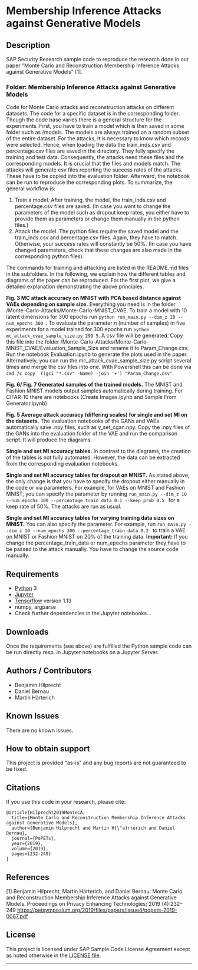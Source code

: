# Membership Inference Attacks against Generative Models

## Description
SAP Security Research sample code to reproduce the research done in our paper "Monte Carlo and Reconstruction Membership Inference Attacks against Generative Models" [1].

### Folder: Membership Inference Attacks against Generative Models
Code for Monte Carlo attacks and reconstruction attacks on different datasets. The code for a specific dataset is in the corresponding folder. Though the code base varies there is a general structure for the experiments. First, you have to train a model which is then saved in some folder such as /models. The models are always trained on a random subset of the entire dataset. For the attacks, it is necessary to know which records were selected. Hence, when loading the data the train_inds.csv and percentage.csv files are saved in the directory. They fully specify the training and test data. Consequently, the attacks need these files and the corresponding models. It is crucial that the files and models match. The attacks will generate csv files reporting the success rates of the attacks. These have to be copied into the evaluation folder. Afterward, the notebook can be run to reproduce the corresponding plots. To summarize, the general workflow is:

1. Train a model. After training, the model, the train_inds.csv and percentage.csv files are saved. (In case you want to change the parameters of the model such as dropout keep rates, you either have to provide them as parameters or change them manually in the python files.)
2. Attack the model. The python files require the saved model and the train_inds.csv and percentage.csv files. Again, they have to match. Otherwise, your success rates will constantly be 50%. (In case you have changed parameters, check that these changes are also made in the corresponding python files).

The commands for training and attacking are listed in the README.md files in the subfolders. In the following, we explain how the different tables and diagrams of the paper can be reproduced. For the first plot, we give a detailed explanation demonstrating the above principles.

**Fig. 3 MC attack accuracy on MNIST with PCA based distance against VAEs depending on sample size.** Everything you need is in the folder /Monte-Carlo-Attacks/Monte-Carlo-MNIST_CVAE. To train a model with 10 latent dimensions for 300 epochs run ```python run_main.py --dim_z 10 --num_epochs 300 ```. To evaluate the parameter n (number of samples) in five experiments for a model trained for 300 epochs run ```python mc_attack_cvae_sample_size.py 299 5```. A csv file will be generated. Copy this file into the folder /Monte-Carlo-Attacks/Monte-Carlo-MNIST_CVAE/Evaluation_Sample_Size and rename it to Param_Change.csv. Run the notebook Evaluation.ipynb to generate the plots used in the paper. Alternatively, you can run the mc_attack_cvae_sample_size.py script several times and merge the csv files into one. With Powershell this can be done via ```cmd /c copy  ((gci "*.csv" -Name) -join '+') "Param_Change.csv"```.

**Fig. 6/ Fig. 7 Generated samples of the trained models.** The MNIST and Fashion MNIST models output samples automatically during training. For CIFAR-10 there are notebooks (Create Images.ipynb and Sample From Generator.ipynb)

**Fig. 5 Average attack accuracy (differing scales) for single and set MI on the datasets.** The evaluation notebooks of the GANs and VAEs automatically save .npy files, such as y_set_cgan.npy. Copy the .npy files of the GANs into the evaluation folder of the VAE and run the comparison script. It will produce the diagrams.

**Single and set MI accuracy tables.** In contrast to the diagrams, the creation of the tables is not fully automated. However, the data can be extracted from the corresponding evaluation notebooks.

**Single and set MI accuracy tables for dropout on MNIST.** As stated above, the only change is that you have to specify the dropout either manually in the code or via parameters. For example, for VAEs on MNIST and Fashion MNIST, you can specify the parameter by running ```run_main.py --dim_z 10 --num_epochs 300 --percentage_train_data 0.1 --keep_prob 0.5 ``` for a keep rate of 50%. The attacks are run as usual.

**Single and set MI accuracy tables for varying training data sizes on MNIST.** You can also specify the parameter. For example, run ```run_main.py --dim_z 10 --num_epochs 300 --percentage_train_data 0.2 ``` to train a VAE on MNIST or Fashion MNIST on 20% of the training data. **Important:** If you change the percentage_train_data or num_epochs parameter they have to be passed to the attack manually. You have to change the source code manually. 



## Requirements
- [Python](https://www.python.org/) 3
- [Jupyter](https://jupyter.org/)
- [Tensorflow](https://github.com/tensorflow) version 1.13
- numpy, argparse
- Check further dependencies in the Jupyter notebooks...

## Downloads
Once the requirements (see above) are fulfilled the Python sample code can be run directly resp. in Jupyter notebooks on a Jupyter Server.


## Authors / Contributors

 - Benjamin Hilprecht
 - Daniel Bernau
 - Martin Härterich

 
## Known Issues
There are no known issues.


## How to obtain support
This project is provided "as-is" and any bug reports are not guaranteed to be fixed.


## Citations
If you use this code in your research, please cite:

```
@article{Hilprecht2019MonteCA,
  title={Monte Carlo and Reconstruction Membership Inference Attacks against Generative Models},
  author={Benjamin Hilprecht and Martin H{\"a}rterich and Daniel Bernau},
  journal={PoPETs},
  year={2019},
  volume={2019},
  pages={232-249}
}
```

## References
[1] Benjamin Hilprecht, Martin Härterich, and Daniel Bernau:
Monte Carlo and Reconstruction Membership Inference Attacks against Generative Models.
Proceedings on Privacy Enhancing Technologies; 2019 (4):232–249
https://petsymposium.org/2019/files/papers/issue4/popets-2019-0067.pdf


## License

This project is licensed under SAP Sample Code License Agreement except as noted otherwise in the [LICENSE file](SAP%20Sample%20Code%20License%20Agreement%20v1.0.pdf).




----------------


